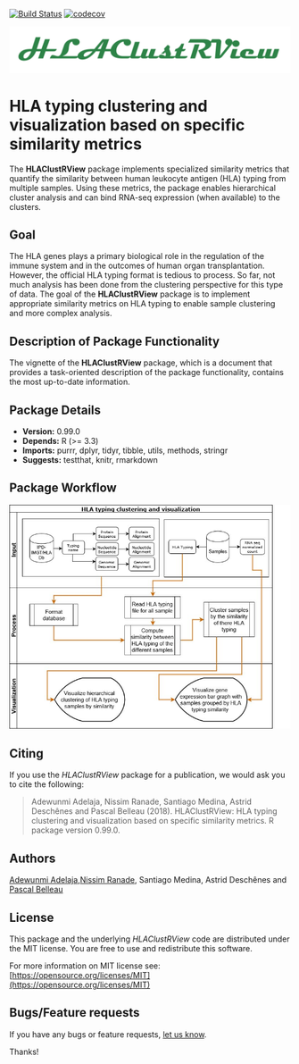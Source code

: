 [![Build Status](https://travis-ci.org/NCBI-Hackathons/HLAClustRView.svg?branch=master)](https://travis-ci.org/NCBI-Hackathons/HLAClustRView)
[![codecov](https://codecov.io/gh/NCBI-Hackathons/HLAClustRView/branch/master/graph/badge.svg)](https://codecov.io/gh/NCBI-Hackathons/HLAClustRView)


<p align="center">
<img src="/vignettes/HLAClustRViewLogo.png" alt=""/>
</p>

# HLA typing clustering and visualization based on specific similarity metrics #


The **HLAClustRView** package implements specialized similarity metrics that
quantify the similarity between human leukocyte antigen (HLA) typing from 
multiple samples. Using these metrics, the package enables hierarchical 
cluster analysis and can bind RNA-seq expression (when available) to the 
clusters.

## Goal ##

The HLA genes plays a primary biological role in 
the regulation of the immune system and in the outcomes of human organ 
transplantation. However, the official HLA typing format is tedious to process.
So far, not much analysis has been done from the clustering perspective for
this type of data.
The goal of the **HLAClustRView** package is to implement appropriate 
similarity metrics on HLA typing to enable sample clustering and more complex
analysis.

## Description of Package Functionality ##

The vignette of the **HLAClustRView** package, which is a document that 
provides a task-oriented description of the package functionality, contains the 
most up-to-date information.

## Package Details ##

* **Version:** 0.99.0
* **Depends:** R (>= 3.3)
* **Imports:** purrr, dplyr, tidyr, tibble, utils, methods, stringr
* **Suggests:** testthat, knitr, rmarkdown
    
## Package Workflow ##


<p align="center">
<img src="/vignettes/HLAdesign.jpg" alt=""/>
</>

## Citing ##

If you use the *HLAClustRView* package 
for a publication, we would ask you to cite the following:

> Adewunmi Adelaja, Nissim Ranade, Santiago Medina, Astrid Deschênes and Pascal Belleau (2018). HLAClustRView: HLA typing clustering and
  visualization based on specific similarity metrics. R package version 0.99.0.

## Authors ##

[Adewunmi Adelaja](https://www.linkedin.com/in/adewunmi-adelaja-2b3b1635/ "Adewunmi Adelaja"),[Nissim Ranade](https://www.linkedin.com/in/nissim-ranade-4029b3b5 "Nissim Ranade"), Santiago Medina,  Astrid Deschênes and 
[Pascal Belleau](http://ca.linkedin.com/in/pascalbelleau "Pascal Belleau")

## License ##

This package and the underlying *HLAClustRView* code are distributed under 
the MIT license. You are free to use and redistribute this software. 

For more information on MIT license see: [https://opensource.org/licenses/MIT](https://opensource.org/licenses/MIT)

## Bugs/Feature requests ##

If you have any bugs or feature requests, 
[let us know](https://github.com/NCBI-Hackathons/Integrating-HLA-typing-methods-and-RNA-seq/issues). 

Thanks!
